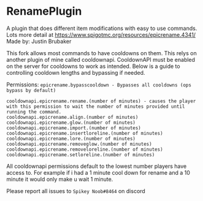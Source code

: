 # RenamePlugin
A plugin that does different item modifications with easy to use commands.
Lots more detail at https://www.spigotmc.org/resources/epicrename.4341/       
Made by: Justin Brubaker

This fork allows most commands to have cooldowns on them. This relys on another plugin of mine called cooldownapi. CooldownAPI must be enabled on the server for cooldowns to work as intended. Below is a guide to controlling cooldown lengths and bypassing if needed.

Permissions:
`epicrename.bypasscooldown - Bypasses all cooldowns (ops bypass by default)`

```
cooldownapi.epicrename.rename.(number of minutes) - causes the player with this permission to wait the number of minutes provided until running the command.
cooldownapi.epicrename.align.(number of minutes)
cooldownapi.epicrename.glow.(number of minutes)
cooldownapi.epicrename.import.(number of minutes)
cooldownapi.epicrename.insertloreline.(number of minutes)
cooldownapi.epicrename.lore.(number of minutes)
cooldownapi.epicrename.removeglow.(number of minutes)
cooldownapi.epicrename.removeloreline.(number of minutes)
cooldownapi.epicrename.setloreline.(number of minutes)
```

All cooldownapi permissions default to the lowest number players have access to. For example if i had a 1 minute cool down for rename and a 10 minute it would only make u wait 1 minute.

Please report all issues to `Spikey Noob#8464` on discord
